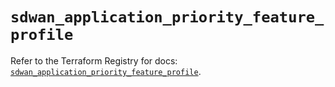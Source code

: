 # `sdwan_application_priority_feature_profile`

Refer to the Terraform Registry for docs: [`sdwan_application_priority_feature_profile`](https://registry.terraform.io/providers/ciscodevnet/sdwan/0.8.0/docs/resources/application_priority_feature_profile).
